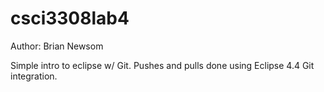 csci3308lab4
============

Author: Brian Newsom

Simple intro to eclipse w/ Git.  Pushes and pulls done using Eclipse 4.4 Git integration.
